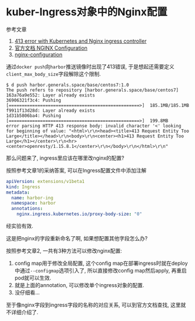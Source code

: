 # kuber-Ingress对象中的Nginx配置

参考文章

1. [413 error with Kubernetes and Nginx ingress controller](https://stackoverflow.com/questions/49918313/413-error-with-kubernetes-and-nginx-ingress-controller)
2. [官方文档 NGINX Configuration](https://github.com/kubernetes/ingress-nginx/blob/master/docs/user-guide/nginx-configuration/index.md)
3. [nginx-configuration](https://github.com/kubernetes/ingress-nginx/tree/master/docs/user-guide/nginx-configuration)

通过`docker push`向`harbor`推送镜像时出现了413错误, 于是想起还需要定义`client_max_body_size`字段解除这个限制.

```
$ d push harbor.generals.space/base/centos7:1.0
The push refers to repository [harbor.generals.space/base/centos7]
163a76a9e552: Layer already exists
36906321f3c4: Pushing [==================================================>]  185.1MB/185.1MB
f9911f13d28d: Layer already exists
1d31b5806ba4: Pushing [==================================================>]  199.8MB
error parsing HTTP 413 response body: invalid character '<' looking for beginning of value: "<html>\r\n<head><title>413 Request Entity Too Large</title></head>\r\n<body>\r\n<center><h1>413 Request Entity Too Large</h1></center>\r\n<hr><center>openresty/1.15.8.1</center>\r\n</body>\r\n</html>\r\n"
```

那么问题来了, ingress里应该在哪里改nginx的配置?

按照参考文章1的采纳答案, 可以在Ingress配置文件中添加注解

```yaml
apiVersion: extensions/v1beta1
kind: Ingress
metadata:
  name: harbor-ing
  namespace: harbor
  annotations:
    nginx.ingress.kubernetes.io/proxy-body-size: "0"
```

经实验有效.

这是把nginx的字段重新命名了啊, 如果想配置其他字段怎么办? 

按照参考文章2, 一共有3种方法可以修改nginx配置: 

1. config map用于修改全局配置, 这个config map在部署ingress时就在deploy中通过`--configmap`选项引入了, 所以直接修改config map然后apply, 再重启pod就可以生效.
2. 就是上面的annotation, 可以修改单个ingress对象的配置.
3. 没仔细看...

至于像nginx字段到ingress字段的名称的对应关系, 可以到官方文档查找, 这里就不详细介绍了.
